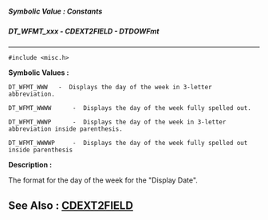 ##### Symbolic Value : Constants
##### DT_WFMT_xxx - CDEXT2FIELD - DTDOWFmt
---
```
#include <misc.h>
```

**Symbolic Values :**

	DT_WFMT_WWW	  -  Displays the day of the week in 3-letter abbreviation.

	DT_WFMT_WWWW	  -  Displays the day of the week fully spelled out.

	DT_WFMT_WWWP	  -  Displays the day of the week in 3-letter abbreviation inside parenthesis.

	DT_WFMT_WWWWP	  -  Displays the day of the week fully spelled out inside parenthesis


**Description :**

The format for the day of the week for the &quot;Display Date&quot;.


**See Also :**
[CDEXT2FIELD](/domino-c-api-docs/reference/Data/CDEXT2FIELD)
---
